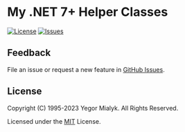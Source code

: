 # My .NET 7+ Helper Classes

[![License](https://img.shields.io/badge/License-MIT-brightgreen.svg?style=plastic)](LICENSE)
[![Issues](https://img.shields.io/github/issues-raw/yegor-mialyk/dotnet.svg?style=plastic)](https://github.com/yegor-mialyk/dotnet/issues)

## Feedback

File an issue or request a new feature in [GitHub Issues](https://github.com/yegor-mialyk/dotnet/issues).

## License

Copyright (C) 1995-2023 Yegor Mialyk. All Rights Reserved.

Licensed under the [MIT](LICENSE) License.
